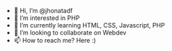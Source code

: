 - 👋 Hi, I’m @jhonatadf
- 👀 I’m interested in PHP
- 🌱 I’m currently learning HTML, CSS, Javascript, PHP 
- 💞️ I’m looking to collaborate on Webdev
- 📫 How to reach me? Here :)

<!---
jhonatadf/jhonatadf is a ✨ special ✨ repository because its `README.md` (this file) appears on your GitHub profile.
You can click the Preview link to take a look at your changes.
--->
